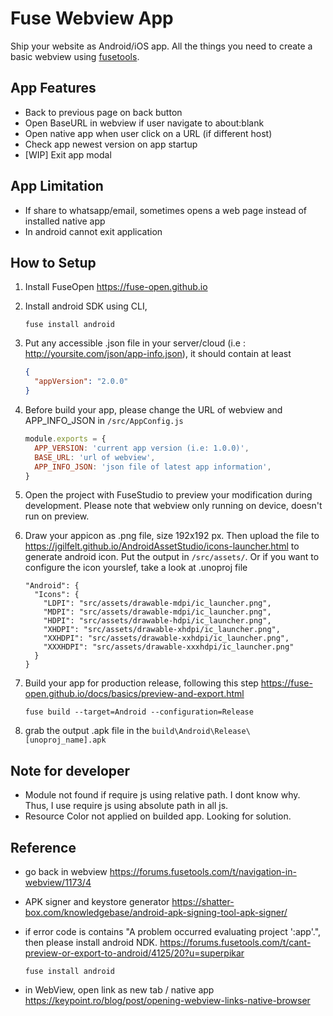 # Fuse Webview App
Ship your website as Android/iOS app. All the things you need to create a basic webview using [fusetools](https://fuse-open.github.io).

## App Features 
- Back to previous page on back button
- Open BaseURL in webview if user navigate to about:blank
- Open native app when user click on a URL (if different host)
- Check app newest version on app startup
- [WIP] Exit app modal

## App Limitation
- If share to whatsapp/email, sometimes opens a web page instead of installed native app
- In android cannot exit application


## How to Setup
1. Install FuseOpen https://fuse-open.github.io
2. Install android SDK using CLI,  
    ```
    fuse install android
    ```
3. Put any accessible .json file in your server/cloud (i.e : http://yoursite.com/json/app-info.json), it should contain at least 
    ```json
    {
      "appVersion": "2.0.0"
    }
    ```
3. Before build your app, please change the URL of webview and  APP_INFO_JSON in `/src/AppConfig.js`
    ```js
    module.exports = {
      APP_VERSION: 'current app version (i.e: 1.0.0)',
      BASE_URL: 'url of webview',
      APP_INFO_JSON: 'json file of latest app information',
    }
    ```
4. Open the project with FuseStudio to preview your modification during development. Please note that webview only running on device, doesn't run on preview. 

5. Draw your appicon as .png file, size 192x192 px. Then upload the file to https://jgilfelt.github.io/AndroidAssetStudio/icons-launcher.html to generate android icon. Put the output in `/src/assets/`. Or if you want to configure the icon yourslef, take a look at .unoproj file
    ```
    "Android": {
      "Icons": {
        "LDPI": "src/assets/drawable-mdpi/ic_launcher.png",
        "MDPI": "src/assets/drawable-mdpi/ic_launcher.png",
        "HDPI": "src/assets/drawable-hdpi/ic_launcher.png",
        "XHDPI": "src/assets/drawable-xhdpi/ic_launcher.png",
        "XXHDPI": "src/assets/drawable-xxhdpi/ic_launcher.png",
        "XXXHDPI": "src/assets/drawable-xxxhdpi/ic_launcher.png"
      }
    }
    ```


5. Build your app for production release, following this step https://fuse-open.github.io/docs/basics/preview-and-export.html
    ```
    fuse build --target=Android --configuration=Release
    ```

6. grab the output .apk file in the `build\Android\Release\[unoproj_name].apk`

## Note for developer
- Module not found if require js using relative path. I dont know why. Thus, I use require js using absolute path in all js.
- Resource Color not applied on builded app. Looking for solution.

## Reference
- go back in webview 
  https://forums.fusetools.com/t/navigation-in-webview/1173/4
- APK signer and keystore generator https://shatter-box.com/knowledgebase/android-apk-signing-tool-apk-signer/
- if error code is contains "A problem occurred evaluating project ':app'.", then please install android NDK. https://forums.fusetools.com/t/cant-preview-or-export-to-android/4125/20?u=superpikar 

  ```fuse install android``` 
- in WebView, open link as new tab / native app https://keypoint.ro/blog/post/opening-webview-links-native-browser 
